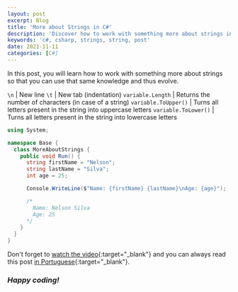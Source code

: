 ```yaml
---
layout: post
excerpt: Blog
title: 'More about Strings in C#'
description: 'Discover how to work with something more about strings in the C# programming language. Get answers to your questions with the theory and examples presented.'
keywords: 'c#, csharp, strings, string, post'
date: 2021-11-11
categories: [C#]
---
```


In this post, you will learn how to work with something more about strings so that you can use that same knowledge and thus evolve.

`\n` | New line
`\t` | New tab (indentation)
`variable.Length` | Returns the number of characters (in case of a string)
`variable.ToUpper()` | Turns all letters present in the string into uppercase letters
`variable.ToLower()` | Turns all letters present in the string into lowercase letters

```csharp
using System;

namespace Base {
  class MoreAboutStrings {
    public void Run() {
      string firstName = "Nelson";
      string lastName = "Silva";
      int age = 25;

      Console.WriteLine($"Name: {firstName} {lastName}\nAge: {age}");

      /*
        Name: Nelson Silva
        Age: 25
      */
    }
  }
}
```

Don't forget to [watch the video](https://youtu.be/pKGz-CCpye8){:target="\_blank"} and you can always read this post [in Portuguese](https://caffeinealgorithm.com/blog/20211111/mais-sobre-as-strings-em-csharp/){:target="\_blank"}.

### _Happy coding!_

